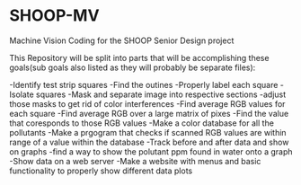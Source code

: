 # SHOOP-MV
Machine Vision Coding for the SHOOP Senior Design project

This Repository will be split into parts that will be accomplishing these goals(sub goals also listed as they will probably be separate files):

-Identify test strip squares
    -Find the outines
    -Properly label each square
-Isolate squares
    -Mask and separate image into respective sections
    -adjust those masks to get rid of color interferences
-Find average RGB values for each square
    -Find average RGB over a large matrix of pixes
-Find the value that coresponds to those RGB values
    -Make a color database for all the pollutants
    -Make a prgogram that checks if scanned RGB values are within range of a value within the database
-Track before and after data and show on graphs
    -find a way to show the polutant ppm found in water onto a graph 
-Show data on a web server
    -Make a website with menus and basic functionality to properly show different data plots

